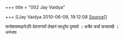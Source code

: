 +++
title = "002 Jay Vaidya"

+++
[[Jay Vaidya	2010-06-09, 19:12:08 [Source](https://groups.google.com/g/samskrita/c/eVwSxaOw0QY)]]



सन्देशसमाहारेऽपि देवनागर्यां लेखनं साधुरेव दृश्यते । अत्रैव चर्चां करवामहै ।  
धनंजयः

